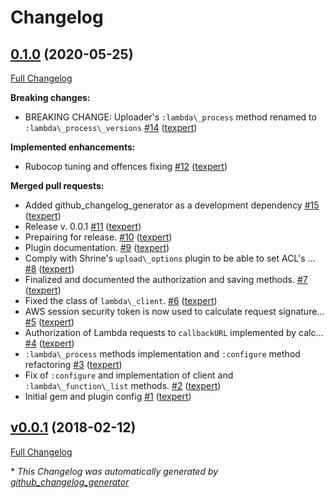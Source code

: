 # Changelog

## [0.1.0](https://github.com/texpert/shrine-lambda/tree/0.1.0) (2020-05-25)

[Full Changelog](https://github.com/texpert/shrine-lambda/compare/v0.0.1...0.1.0)

**Breaking changes:**

- BREAKING CHANGE: Uploader's `:lambda\_process` method renamed to `:lambda\_process\_versions` [\#14](https://github.com/texpert/shrine-lambda/pull/14) ([texpert](https://github.com/texpert))

**Implemented enhancements:**

- Rubocop tuning and offences fixing [\#12](https://github.com/texpert/shrine-lambda/pull/12) ([texpert](https://github.com/texpert))

**Merged pull requests:**

- Added github\_changelog\_generator as a development dependency [\#15](https://github.com/texpert/shrine-lambda/pull/15) ([texpert](https://github.com/texpert))
- Release v. 0.0.1 [\#11](https://github.com/texpert/shrine-lambda/pull/11) ([texpert](https://github.com/texpert))
- Prepairing for release. [\#10](https://github.com/texpert/shrine-lambda/pull/10) ([texpert](https://github.com/texpert))
- Plugin documentation. [\#9](https://github.com/texpert/shrine-lambda/pull/9) ([texpert](https://github.com/texpert))
- Comply with Shrine's `upload\_options` plugin to be able to set ACL's … [\#8](https://github.com/texpert/shrine-lambda/pull/8) ([texpert](https://github.com/texpert))
- Finalized and documented the authorization and saving methods.  [\#7](https://github.com/texpert/shrine-lambda/pull/7) ([texpert](https://github.com/texpert))
- Fixed the class of `lambda\_client`. [\#6](https://github.com/texpert/shrine-lambda/pull/6) ([texpert](https://github.com/texpert))
- AWS session security token is now used to calculate request signature… [\#5](https://github.com/texpert/shrine-lambda/pull/5) ([texpert](https://github.com/texpert))
- Authorization of Lambda requests to `callbackURL` implemented by calc… [\#4](https://github.com/texpert/shrine-lambda/pull/4) ([texpert](https://github.com/texpert))
- `:lambda\_process` methods implementation and `:configure` method refactoring [\#3](https://github.com/texpert/shrine-lambda/pull/3) ([texpert](https://github.com/texpert))
- Fix of `:configure` and implementation of client and  `:lambda\_function\_list` methods. [\#2](https://github.com/texpert/shrine-lambda/pull/2) ([texpert](https://github.com/texpert))
- Initial gem and plugin config [\#1](https://github.com/texpert/shrine-lambda/pull/1) ([texpert](https://github.com/texpert))

## [v0.0.1](https://github.com/texpert/shrine-lambda/tree/v0.0.1) (2018-02-12)

[Full Changelog](https://github.com/texpert/shrine-lambda/compare/803b40a03817943e5032c653742f90d811cdaff8...v0.0.1)



\* *This Changelog was automatically generated by [github_changelog_generator](https://github.com/github-changelog-generator/github-changelog-generator)*
